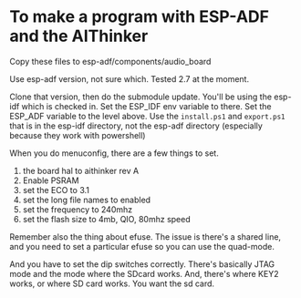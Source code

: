 # To make a program with ESP-ADF and the AIThinker

Copy these files to esp-adf/components/audio_board

Use esp-adf version, not sure which. Tested 2.7 at the moment.

Clone that version, then do the submodule update. You'll be using the
esp-idf which is checked in. Set the ESP_IDF env variable to there.
Set the ESP_ADF variable to the level above.
Use the `install.ps1` and `export.ps1` that is in the esp-idf directory,
not the esp-adf directory (especially because they work with powershell)

When you do menuconfig, there are a few things to set.

1) the board hal to aithinker rev A
2) Enable PSRAM
3) set the ECO to 3.1
4) set the long file names to enabled
5) set the frequency to 240mhz
6) set the flash size to 4mb, QIO, 80mhz speed

Remember also the thing about efuse. The issue is there's a shared line,
and you need to set a particular efuse so you can use the quad-mode.

And you have to set the dip switches correctly. There's basically JTAG
mode and the mode where the SDcard works. And, there's where KEY2 works,
or where SD card works. You want the sd card.